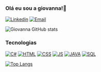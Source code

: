 ### Olá eu sou a giovanna!👻

[![Linkedin](https://img.shields.io/badge/LinkedIn-0077B5?style=for-the-badge&logo=linkedin&logoColor=white)](https://www.linkedin.com/in/giovanna-alves-de-pedro-306889252/)
[![Email](https://img.shields.io/badge/Gmail-D14836?style=for-the-badge&logo=gmail&logoColor=white)]()

![Giovanna GitHub stats](https://github-readme-stats.vercel.app/api?username=Fumiga05&show_icons=true&theme=radical)
<br>

### Tecnologias

[![C#](https://img.shields.io/badge/C%23-239120?style=for-the-badge&logo=c-sharp&logoColor=white)]()
[![HTML](https://img.shields.io/badge/HTML5-E34F26?style=for-the-badge&logo=html5&logoColor=white)]()
[![CSS](https://img.shields.io/badge/CSS3-1572B6?style=for-the-badge&logo=css3&logoColor=white)]()
[![JS](https://img.shields.io/badge/JavaScript-F7DF1E?style=for-the-badge&logo=javascript&logoColor=black)]()
[![JAVA](https://img.shields.io/badge/Java-ED8B00?style=for-the-badge&logo=java&logoColor=white)]()
[![SQL](https://img.shields.io/badge/MySQL-00000F?style=for-the-badge&logo=mysql&logoColor=white)]()

[![Top Langs](https://github-readme-stats.vercel.app/api/top-langs/?username=Fumiga05&layout=compact)](https://github.com/anuraghazra/github-readme-stats)
